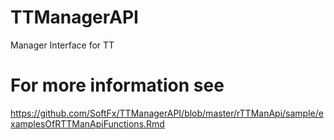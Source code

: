 # TTManagerAPI

Manager Interface for TT

# For more information see
https://github.com/SoftFx/TTManagerAPI/blob/master/rTTManApi/sample/examplesOfRTTManApiFunctions.Rmd